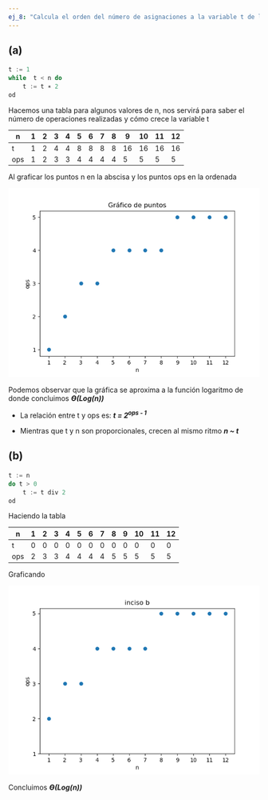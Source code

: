 ```yaml
---
ej_8: "Calcula el orden del número de asignaciones a la variable t de los siguientes algoritmos."
---
```


## (a)

```C
t := 1
while  t < n do  
	t := t ∗ 2
od
```

Hacemos una tabla para algunos valores de n, nos servirá para saber el número de operaciones realizadas y cómo crece la variable t

|	n 		| 	 1   |    2   |   3   |   4    |   5    |   6    |   7    |   8    |    9    |    10   |    11   |    12   |
|-----------|--------|--------|-------|--------|--------|--------|--------|--------|---------|---------|---------|---------|
|	t       |    1   |    2   |   4   |   4    |   8    |   8    |   8    |   8    |   16    |   16    |    16   |   16    |
|	ops     |    1   |    2   |   3   |   3    |   4    |   4    |   4    |   4    |    5    |    5    |    5    |    5    |


Al graficar los puntos n en la abscisa y los puntos ops en la ordenada

![Gráfico de puntos](grafico_a.png)

Podemos observar que la gráfica se aproxima a la función logaritmo de donde concluimos ***Ө(Log(n))***  

- La  relación entre t y ops es: ***t = 2<sup>ops - 1</sup>***  

- Mientras que t y n son proporcionales, crecen al mismo ritmo ***n ~ t***


## (b)

```C
t := n
do t > 0
	t := t div 2
od
```

Haciendo la tabla  

|	n 		| 	 1   |    2   |   3   |   4    |   5    |   6    |   7    |   8    |    9    |    10   |    11   |    12   |
|-----------|--------|--------|-------|--------|--------|--------|--------|--------|---------|---------|---------|---------|
|	t       |    0   |    0   |   0   |   0    |   0    |   0    |   0    |   0    |    0    |    0    |    0    |    0    |
|	ops     |    2   |    3   |   3   |   4    |   4    |   4    |   4    |   5    |    5    |    5    |    5    |    5    |

Graficando  

![inciso b](grafico_b.png)  

Concluimos ***Ө(Log(n))***
